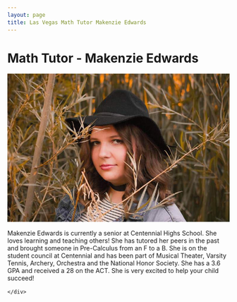 ```yaml
---
layout: page
title: Las Vegas Math Tutor Makenzie Edwards
---
```

<!-- main start -->
<div class="main col-12">
  <div class="row">
    <div class="col-md-12">
      <h1 class="page-title">Math Tutor - Makenzie Edwards</h1>
      <div class="separator-2"></div>
      <div class="row">
        <div class="col-md-5 col-md-push-7 mb-20">
          <img src="/images/tutors/edwards_makenzie.jpg" class="img-responsive" alt="Math Tutor Makenzie Edwards">
        </div>
        <div class="col-md-7 col-md-pull-5">
          <p>Makenzie Edwards is currently a senior at Centennial Highs School.  She loves learning and teaching others!  She has tutored her peers in the past and brought someone in Pre-Calculus from an F to a B.  She is on the student council at Centennial and has been part of Musical Theater, Varsity Tennis, Archery, Orchestra and the National Honor Society. She has a 3.6 GPA and received a 28 on the ACT. She is very excited to help your child succeed!</p>
        </div>
      </div>
      
    </div>
  </div>
</div>
<!-- main end -->